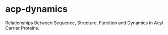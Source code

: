 # acp-dynamics
Relationships Between Sequence, Structure, Function and Dynamics in Acyl Carrier Proteins.
